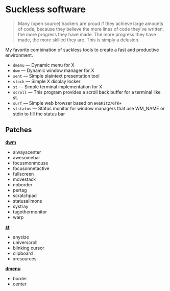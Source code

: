 # Suckless software

> Many (open source) hackers are proud if they achieve large amounts of code,
> because they believe the more lines of code they've written, the more progress
> they have made. The more progress they have made, the more skilled they are.
> This is simply a delusion.

My favorite combination of suckless tools to create a fast and productive
environment.

- `dmenu` — Dynamic menu for X
- `dwm` — Dynamic window manager for X
- `sent` — Simple plaintext presentation tool
- `slock` — Simple X display locker
- `st` — Simple terminal implementation for X
- `scroll` — This program provides a scroll back buffer for a terminal like st.
- `surf` — Simple web browser based on `WebKit2/GTK+`
- `slstatus` — Status monitor for window managers that use WM_NAME or stdin to
  fill the status bar

## Patches

**[dwm]**

- alwayscenter
- awesomebar
- focusmonmouse
- focusonnetactive
- fullscreen
- movestack
- noborder
- pertag
- scratchpad
- statusallmons
- systray
- tagothermonitor
- warp

**[st]**

- anysize
- universcroll
- blinking cursor
- clipboard
- xresources

**[dmenu]**

- border
- center

[suckless]: https://suckless.org/
[dmenu]: https://tools.suckless.org/dmenu/
[dwm]: https://dwm.suckless.org/
[st]: https://st.suckless.org/
[slstatus]: https://tools.suckless.org/slstatus/
